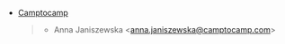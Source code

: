 - [Camptocamp](https://www.camptocamp.com)

  > - Anna Janiszewska \<<anna.janiszewska@camptocamp.com>\>
